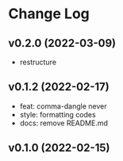 # Change Log

## v0.2.0 (2022-03-09)

- restructure

## v0.1.2 (2022-02-17)

- feat: comma-dangle never
- style: formatting codes
- docs: remove README.md

## v0.1.0 (2022-02-15)
